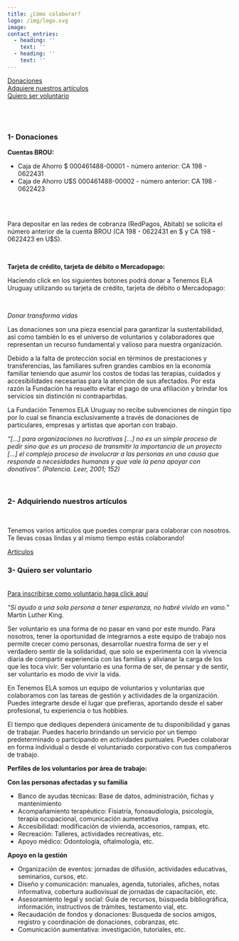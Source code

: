 ```yaml
---
title: ¿Cómo colaborar?
logo: /img/logo.svg
image:
contact_entries:
  - heading: ''
    text: ''
  - heading: ''
    text: ''
---
```


<div class="tc primary b" "align-left">
  <div class="tc pb2">
    <a href="#donaciones" class="btn raise">Donaciones</a>
  </div>
  <div class="tc pb2">
    <a href="#articulos" class="btn raise">Adquiere nuestros artículos</a>
  </div>
  <div class="tc">
    <a href="#voluntarios" class="btn raise">Quiero ser voluntario</a>
  </div>
</div>
<br>
<br>
<br>

<h3 id="donaciones" class="f4 b lh-title mb2 primary">1- Donaciones</h3>

**Cuentas BROU:**  

* Caja de Ahorro $ 000461488-00001 - número anterior: CA 198 - 0622431
* Caja de Ahorro U$S 000461488-00002 - número anterior: CA 198 - 0622423
<br>

<br>

Para depositar en las redes de cobranza (RedPagos, Abitab) se solicita el número anterior de la cuenta BROU (CA 198 - 0622431 en $ y CA 198 - 0622423 en U$S).
<br>
<!-- Donación con Paypal:
Próximamente
{{< paypal-boton >}} -->


<br>


**Tarjeta de crédito, tarjeta de débito o Mercadopago:**

Haciendo click en los siguientes botones podrá donar a Tenemos ELA Uruguay utilizando su tarjeta de crédito, tarjeta de débito o Mercadopago:


<script src="https://www.mercadopago.com.uy/integrations/v1/web-payment-checkout.js"
data-button-label="Donación $200"
data-summary-product-label="Donación $200 Tenemos ELA"
data-preference-id="586125169-4701fc15-35c1-43b5-814a-41e4c022617b">

</script>


<script src="https://www.mercadopago.com.uy/integrations/v1/web-payment-checkout.js"
data-button-label="Donación $1000"
data-summary-product-label="Donación $1000 Tenemos ELA"
data-preference-id="586125169-b5148350-ca10-4c85-bea1-31242ad5d340">
</script>

<br>


_Donar transforma vidas_

Las donaciones son una pieza esencial para garantizar la sustentabilidad, así como también lo es el universo de voluntarios y colaboradores que representan un recurso fundamental y valioso para nuestra organización.

Debido a la falta de protección social en términos de prestaciones y transferencias, las familiares sufren grandes cambios en la economía familiar teniendo que asumir los costos de todas las terapias, cuidados y accesibilidades necesarias para la atención de sus afectados. Por esta razón la Fundación ha resuelto evitar el pago de una afiliación y brindar los servicios sin distinción ni contrapartidas.

La Fundación Tenemos ELA Uruguay no recibe subvenciones de ningún tipo por lo cual se financia exclusivamente a través de donaciones de particulares, empresas y artistas que aportan con trabajo.

_“\[…] para organizaciones no lucrativas \[…] no es un simple proceso de pedir sino que es un proceso de transmitir la importancia de un proyecto \[…] el complejo proceso de involucrar a las personas en una causa que responde a necesidades humanas y que vale la pena apoyar con donativos”. (Palencia. Leer, 2001; 152)_

<br>



<h3 id="articulos" class="f4 b lh-title mb2 primary">2- Adquiriendo nuestros artículos</h3>

<br>


Tenemos varios artículos que puedes comprar para colaborar con nosotros.
Te llevas cosas lindas y al mismo tiempo estás colaborando!

<a class="btn" href="https://tenemosela.org.uy/tienda/" target="_blank">
Artículos
</a>


<br>


<h3 id="voluntarios" class="f4 b lh-title mb2 primary">3- Quiero ser voluntario</h3>

<br>


<a class="btn" href="https://docs.google.com/forms/d/e/1FAIpQLSfyqxf03Y8zr7t6mptfIJCWzTIMKkl7S_BYDIWhyJJ5w033Bg/viewform" target="_blank">
Para inscribirse como voluntario haga click aquí
</a>


_“Si ayudo a una sola persona a tener esperanza, no habré vivido en vano.”_ Martin Luther King.

Ser voluntario es una forma de no pasar en vano por este mundo. Para nosotros, tener la oportunidad de integrarnos a este equipo de trabajo nos permite crecer como personas, desarrollar nuestra forma de ser y el verdadero sentir de la solidaridad, que solo se experimenta con la vivencia diaria de compartir experiencia con las familias y alivianar la carga de los que les toca vivir. Ser voluntario es una forma de ser, de pensar y de sentir, ser voluntario es modo de vivir la vida.

En Tenemos ELA somos un equipo de voluntarios y voluntarias que colaboramos con las tareas de gestión y actividades de la organización. Puedes integrarte desde el lugar que prefieras, aportando desde el saber profesional, tu experiencia o tus hobbies.

El tiempo que dediques dependerá únicamente de tu disponibilidad y ganas de trabajar. Puedes hacerlo brindando un servicio por un tiempo predeterminado o participando en actividades puntuales. Puedes colaborar en forma individual o desde el voluntariado corporativo con tus compañeros de trabajo.



**Perfiles de los voluntarios por área de trabajo:**



**Con las personas afectadas y su familia**
  <ul>
    <li>Banco de ayudas técnicas: Base de datos, administración, fichas y mantenimiento</li>
    <li>Acompañamiento terapéutico: Fisiatría, fonoaudiología, psicología, terapia ocupacional, comunicación aumentativa</li>
    <li>Accesibilidad: modificación de vivienda, accesorios, rampas, etc.</li>
    <li>Recreación: Talleres, actividades recreativas, etc.</li>
    <li>Apoyo médico: Odontología, oftalmología, etc.</li>
  </ul>


**Apoyo en la gestión**
  <ul>
    <li>Organización de eventos: jornadas de difusión, actividades educativas, seminarios, cursos, etc.</li>
    <li>Diseño y comunicación: manuales, agenda, tutoriales, afiches, notas informativa, cobertura audiovisual de jornadas de capacitación, etc.</li>
    <li>Asesoramiento legal y social: Guia de recursos, búsqueda bibliográfica, información, instructivos de trámites, testamento vial, etc.</li>
    <li>Recaudación de fondos y donaciones: Busqueda de socios amigos, registro y coordinación de donaciones, cobranzas, etc.</li>
    <li>Comunicación aumentativa: investigación, tutoriales, etc.</li>
  </ul>
<br>
<br>
